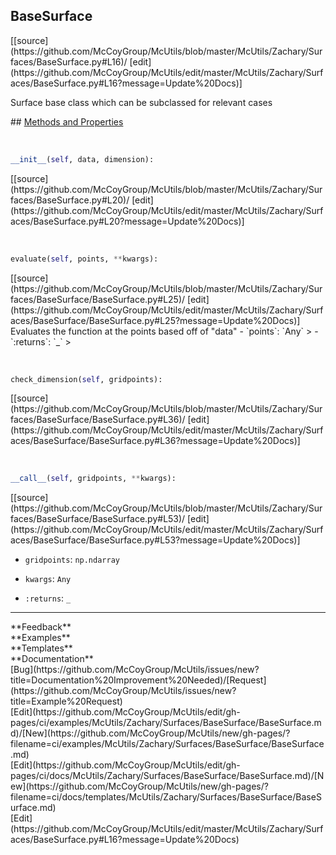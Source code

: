 ## <a id="McUtils.Zachary.Surfaces.BaseSurface.BaseSurface">BaseSurface</a> 

<div class="docs-source-link" markdown="1">
[[source](https://github.com/McCoyGroup/McUtils/blob/master/McUtils/Zachary/Surfaces/BaseSurface.py#L16)/
[edit](https://github.com/McCoyGroup/McUtils/edit/master/McUtils/Zachary/Surfaces/BaseSurface.py#L16?message=Update%20Docs)]
</div>

Surface base class which can be subclassed for relevant cases







<div class="collapsible-section">
 <div class="collapsible-section collapsible-section-header" markdown="1">
## <a class="collapse-link" data-toggle="collapse" href="#methods" markdown="1"> Methods and Properties</a> <a class="float-right" data-toggle="collapse" href="#methods"><i class="fa fa-chevron-down"></i></a>
 </div>
 <div class="collapsible-section collapsible-section-body collapse show" id="methods" markdown="1">
 
<a id="McUtils.Zachary.Surfaces.BaseSurface.BaseSurface.__init__" class="docs-object-method">&nbsp;</a> 
```python
__init__(self, data, dimension): 
```
<div class="docs-source-link" markdown="1">
[[source](https://github.com/McCoyGroup/McUtils/blob/master/McUtils/Zachary/Surfaces/BaseSurface.py#L20)/
[edit](https://github.com/McCoyGroup/McUtils/edit/master/McUtils/Zachary/Surfaces/BaseSurface.py#L20?message=Update%20Docs)]
</div>


<a id="McUtils.Zachary.Surfaces.BaseSurface.BaseSurface.evaluate" class="docs-object-method">&nbsp;</a> 
```python
evaluate(self, points, **kwargs): 
```
<div class="docs-source-link" markdown="1">
[[source](https://github.com/McCoyGroup/McUtils/blob/master/McUtils/Zachary/Surfaces/BaseSurface/BaseSurface.py#L25)/
[edit](https://github.com/McCoyGroup/McUtils/edit/master/McUtils/Zachary/Surfaces/BaseSurface/BaseSurface.py#L25?message=Update%20Docs)]
</div>
Evaluates the function at the points based off of "data"
  - `points`: `Any`
    > 
  - `:returns`: `_`
    >


<a id="McUtils.Zachary.Surfaces.BaseSurface.BaseSurface.check_dimension" class="docs-object-method">&nbsp;</a> 
```python
check_dimension(self, gridpoints): 
```
<div class="docs-source-link" markdown="1">
[[source](https://github.com/McCoyGroup/McUtils/blob/master/McUtils/Zachary/Surfaces/BaseSurface/BaseSurface.py#L36)/
[edit](https://github.com/McCoyGroup/McUtils/edit/master/McUtils/Zachary/Surfaces/BaseSurface/BaseSurface.py#L36?message=Update%20Docs)]
</div>


<a id="McUtils.Zachary.Surfaces.BaseSurface.BaseSurface.__call__" class="docs-object-method">&nbsp;</a> 
```python
__call__(self, gridpoints, **kwargs): 
```
<div class="docs-source-link" markdown="1">
[[source](https://github.com/McCoyGroup/McUtils/blob/master/McUtils/Zachary/Surfaces/BaseSurface/BaseSurface.py#L53)/
[edit](https://github.com/McCoyGroup/McUtils/edit/master/McUtils/Zachary/Surfaces/BaseSurface/BaseSurface.py#L53?message=Update%20Docs)]
</div>

  - `gridpoints`: `np.ndarray`
    > 
  - `kwargs`: `Any`
    > 
  - `:returns`: `_`
    >
 </div>
</div>












---


<div markdown="1" class="text-secondary">
<div class="container">
  <div class="row">
   <div class="col" markdown="1">
**Feedback**   
</div>
   <div class="col" markdown="1">
**Examples**   
</div>
   <div class="col" markdown="1">
**Templates**   
</div>
   <div class="col" markdown="1">
**Documentation**   
</div>
   <div class="col" markdown="1">
   
</div>
   <div class="col" markdown="1">
   
</div>
   <div class="col" markdown="1">
   
</div>
</div>
  <div class="row">
   <div class="col" markdown="1">
[Bug](https://github.com/McCoyGroup/McUtils/issues/new?title=Documentation%20Improvement%20Needed)/[Request](https://github.com/McCoyGroup/McUtils/issues/new?title=Example%20Request)   
</div>
   <div class="col" markdown="1">
[Edit](https://github.com/McCoyGroup/McUtils/edit/gh-pages/ci/examples/McUtils/Zachary/Surfaces/BaseSurface/BaseSurface.md)/[New](https://github.com/McCoyGroup/McUtils/new/gh-pages/?filename=ci/examples/McUtils/Zachary/Surfaces/BaseSurface/BaseSurface.md)   
</div>
   <div class="col" markdown="1">
[Edit](https://github.com/McCoyGroup/McUtils/edit/gh-pages/ci/docs/McUtils/Zachary/Surfaces/BaseSurface/BaseSurface.md)/[New](https://github.com/McCoyGroup/McUtils/new/gh-pages/?filename=ci/docs/templates/McUtils/Zachary/Surfaces/BaseSurface/BaseSurface.md)   
</div>
   <div class="col" markdown="1">
[Edit](https://github.com/McCoyGroup/McUtils/edit/master/McUtils/Zachary/Surfaces/BaseSurface.py#L16?message=Update%20Docs)   
</div>
   <div class="col" markdown="1">
   
</div>
   <div class="col" markdown="1">
   
</div>
   <div class="col" markdown="1">
   
</div>
</div>
</div>
</div>